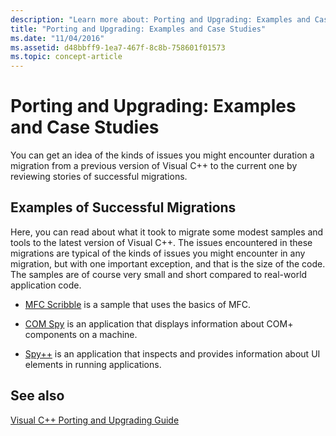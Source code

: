 ```yaml
---
description: "Learn more about: Porting and Upgrading: Examples and Case Studies"
title: "Porting and Upgrading: Examples and Case Studies"
ms.date: "11/04/2016"
ms.assetid: d48bbff9-1ea7-467f-8c8b-758601f01573
ms.topic: concept-article
---
```

# Porting and Upgrading: Examples and Case Studies

You can get an idea of the kinds of issues you might encounter duration a migration from a previous version of Visual C++ to the current one by reviewing stories of successful migrations.

## Examples of Successful Migrations

Here, you can read about what it took to migrate some modest samples and tools to the latest version of Visual C++. The issues encountered in these migrations are typical of the kinds of issues you might encounter in any migration, but with one important exception, and that is the size of the code. The samples are of course very small and short compared to real-world application code.

- [MFC Scribble](../porting/porting-guide-mfc-scribble.md) is a sample  that uses the basics of MFC.

- [COM Spy](../porting/porting-guide-mfc-scribble.md) is an application that displays information about COM+ components on a machine.

- [Spy++](../porting/porting-guide-spy-increment.md) is an application that inspects and provides information about UI elements in running applications.

## See also

[Visual C++ Porting and Upgrading Guide](../porting/visual-cpp-porting-and-upgrading-guide.md)

